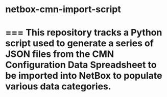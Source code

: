# netbox-cmn-import-script
===
This repository tracks a Python script used to generate a series of JSON files from the CMN Configuration Data Spreadsheet to be imported into NetBox to populate various data categories.
===
